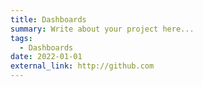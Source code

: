 ```yaml
---
title: Dashboards
summary: Write about your project here...
tags:
  - Dashboards
date: 2022-01-01
external_link: http://github.com
---
```

